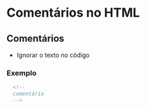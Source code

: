 # Comentários no HTML

## Comentários
  - Ignorar o texto no código

  ### Exemplo
  ```html
    <!-- 
    comentário
    -->
  ```
  
